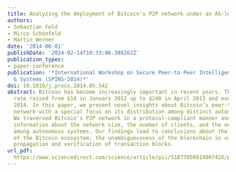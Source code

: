 ```yaml
---
title: Analyzing the deployment of Bitcoin's P2P network under an AS-level perspective
authors:
- Sebastian Feld
- Mirco Schönfeld
- Martin Werner
date: '2014-06-01'
publishDate: '2024-02-14T10:33:06.388262Z'
publication_types:
- paper-conference
publication: '*International Workshop on Secure Peer-to-Peer Intelligent Networks
  & Systems (SPINS-2014)*'
doi: 10.1016/j.procs.2014.05.542
abstract: Bitcoin has become increasingly important in recent years. The exchange
  rate raised from $14 in January 2013 up to $240 in April 2013 and even $900 in early
  2014. In this paper, we present novel insights about Bitcoin’s peer-to-peer (P2P)
  network with a special focus on its distribution among distinct autonomous systems.
  We traversed Bitcoin’s P2P network in a protocol-compliant manner and collected
  information about the network size, the number of clients, and the network distribution
  among autonomous systems. Our findings lead to conclusions about the resilience
  of the Bitcoin ecosystem, the unambiguousness of the blockchain in use, and the
  propagation and verification of transaction blocks.
url_pdf: 
  https://www.sciencedirect.com/science/article/pii/S187705091400742X/pdf?md5=2a5efb534e0d4dc1e12ba9b4157ae4c9&pid=1-s2.0-S187705091400742X-main.pdf
---
```

